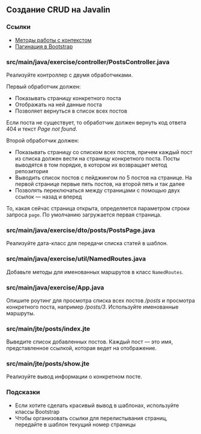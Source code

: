 ## Создание CRUD на Javalin

### Ссылки

* [Методы работы с контекстом](https://javalin.io/documentation#context)
* [Пагинация в Bootstrap](https://getbootstrap.com/docs/5.0/components/pagination/)

### src/main/java/exercise/controller/PostsController.java

Реализуйте контроллер с двумя обработчиками.

Первый обработчик должен:

* Показывать страницу конкретного поста
* Отображать на ней данные поста
* Позволяет вернуться в список всех постов

Если поста не существует, то обработчик должен вернуть код ответа 404 и текст *Page not found*.

Второй обработчик должен:

* Показывать страницу со списком всех постов, причем каждый пост из списка должен вести на страницу конкретного поста. Посты выводятся в том порядке, в котором их возвращает метод репозитория
* Выводить список постов с пейджингом по 5 постов на странице. На первой странице первые пять постов, на второй пять и так далее
* Позволять переключаться между страницами с помощью двух ссылок — назад и вперед

То, какая сейчас страница открыта, определяется параметром строки запроса `page`. По умолчанию загружается первая страница.

### src/main/java/exercise/dto/posts/PostsPage.java

Реализуйте дата-класс для передачи списка статей в шаблон.

### src/main/java/exercise/util/NamedRoutes.java

Добавьте методы для именованных маршрутов в класс `NamedRoutes`.

### src/main/java/exercise/App.java

Опишите роутинг для просмотра списка всех постов */posts* и просмотра конкретного поста, например */posts/3*. Используйте именованные маршруты.

### src/main/jte/posts/index.jte

Выведите список добавленных постов. Каждый пост — это имя, представленное ссылкой, которая ведет на отображение.

### src/main/jte/posts/show.jte

Реализуйте вывод информации о конкретном посте.

### Подсказки

* Если хотите сделать красивый вывод в шаблонах, используйте классы Bootstrap
* Чтобы организовать ссылки для перелистывания страниц, передайте в шаблон текущий номер страницы
